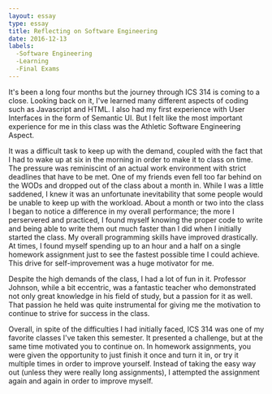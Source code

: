 ```yaml
---
layout: essay
type: essay
title: Reflecting on Software Engineering
date: 2016-12-13
labels: 
  -Software Engineering
  -Learning
  -Final Exams
---
```


It's been a long four months but the journey through ICS 314 is coming to a close.  Looking back on it, I've learned many different aspects of coding such as Javascript and HTML. I also had my first experience with User Interfaces in the form of Semantic UI.  But I felt like the most important experience for me in this class was the Athletic Software Engineering Aspect.

It was a difficult task to keep up with the demand, coupled with the fact that I had to wake up at six in the morning in order to make it to class on time. The pressure was reminiscint of an actual work environment with strict deadlines that have to be met.  One of my friends even fell too far behind on the WODs and dropped out of the class about a month in. While I was a little saddened, I knew it was an unfortunate inevitability that some people would be unable to keep up with the workload.  About a month or two into the class I began to notice a difference in my overall performance; the more I perservered and practiced, I found myself knowing the proper code to write and being able to write them out much faster than I did when I initially started the class.  My overall programming skills have improved drastically.  At times, I found myself spending up to an hour and a half on a single homework assignment just to see the fastest possible time I could achieve.  This drive for self-improvement was a huge motivator for me.

Despite the high demands of the class, I had a lot of fun in it.  Professor Johnson, while a bit eccentric, was a fantastic teacher who demonstrated not only great knowledge in his field of study, but a passion for it as well.  That passion he held was quite instrumental for giving me the motivation to continue to strive for success in the class. 

Overall, in spite of the difficulties I had initially faced, ICS 314 was one of my favorite classes I've taken this semester.  It presented a challenge, but at the same time motivated you to continue on.  In homework assignments, you were given the opportunity to just finish it once and turn it in, or try it multiple times in order to improve yourself.  Instead of taking the easy way out (unless they were really long assignments), I attempted the assignment again and again in order to improve myself.
